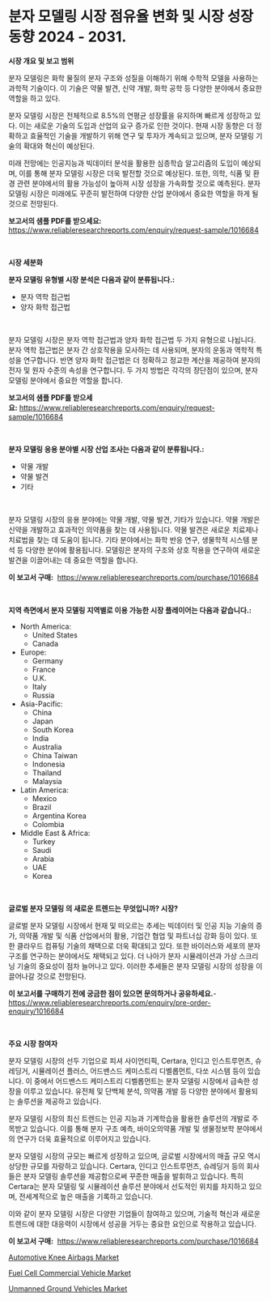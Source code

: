 <p><h1>분자 모델링 시장 점유율 변화 및 시장 성장 동향 2024 - 2031.</h1></p><p><strong>시장 개요 및 보고 범위</strong></p>
<p><p>분자 모델링은 화학 물질의 분자 구조와 성질을 이해하기 위해 수학적 모델을 사용하는 과학적 기술이다. 이 기술은 약물 발견, 신약 개발, 화학 공학 등 다양한 분야에서 중요한 역할을 하고 있다. </p><p>분자 모델링 시장은 전체적으로 8.5%의 연평균 성장률을 유지하며 빠르게 성장하고 있다. 이는 새로운 기술의 도입과 산업의 요구 증가로 인한 것이다. 현재 시장 동향은 더 정확하고 효율적인 기술을 개발하기 위해 연구 및 투자가 계속되고 있으며, 분자 모델링 기술의 확대와 혁신이 예상된다.</p><p>미래 전망에는 인공지능과 빅데이터 분석을 활용한 심층학습 알고리즘의 도입이 예상되며, 이를 통해 분자 모델링 시장은 더욱 발전할 것으로 예상된다. 또한, 의학, 식품 및 환경 관련 분야에서의 활용 가능성이 높아져 시장 성장을 가속화할 것으로 예측된다. 분자 모델링 시장은 미래에도 꾸준히 발전하여 다양한 산업 분야에서 중요한 역할을 하게 될 것으로 전망된다.</p></p>
<p><strong>보고서의 샘플 PDF를 받으세요:</strong> <a href="https://www.reliableresearchreports.com/enquiry/request-sample/1016684">https://www.reliableresearchreports.com/enquiry/request-sample/1016684</a></p>
<p>&nbsp;</p>
<p><strong>시장 세분화</strong></p>
<p><strong>분자 모델링 유형별 시장 분석은 다음과 같이 분류됩니다.:</strong></p>
<p><ul><li>분자 역학 접근법</li><li>양자 화학 접근법</li></ul></p>
<p>&nbsp;</p>
<p><p>분자 모델링 시장은 분자 역학 접근법과 양자 화학 접근법 두 가지 유형으로 나뉩니다. 분자 역학 접근법은 분자 간 상호작용을 모사하는 데 사용되며, 분자의 운동과 역학적 특성을 연구합니다. 반면 양자 화학 접근법은 더 정확하고 정교한 계산을 제공하여 분자의 전자 및 원자 수준의 속성을 연구합니다. 두 가지 방법은 각각의 장단점이 있으며, 분자 모델링 분야에서 중요한 역할을 합니다.</p></p>
<p><strong>보고서의 샘플 PDF를 받으세요:</strong>&nbsp;<a href="https://www.reliableresearchreports.com/enquiry/request-sample/1016684">https://www.reliableresearchreports.com/enquiry/request-sample/1016684</a></p>
<p>&nbsp;</p>
<p><strong> 분자 모델링 응용 분야별 시장 산업 조사는 다음과 같이 분류됩니다.:</strong></p>
<p><ul><li>약물 개발</li><li>약물 발견</li><li>기타</li></ul></p>
<p>&nbsp;</p>
<p><p>분자 모델링 시장의 응용 분야에는 약물 개발, 약물 발견, 기타가 있습니다. 약물 개발은 신약을 개발하고 효과적인 의약품을 찾는 데 사용됩니다. 약물 발견은 새로운 치료제나 치료법을 찾는 데 도움이 됩니다. 기타 분야에서는 화학 반응 연구, 생물학적 시스템 분석 등 다양한 분야에 활용됩니다. 모델링은 분자의 구조와 상호 작용을 연구하여 새로운 발견을 이끌어내는 데 중요한 역할을 합니다.</p></p>
<p><strong>이 보고서 구매:</strong>&nbsp; <a href="https://www.reliableresearchreports.com/purchase/1016684">https://www.reliableresearchreports.com/purchase/1016684</a></p>
<p>&nbsp;</p>
<p><strong>지역 측면에서 분자 모델링 지역별로 이용 가능한 시장 플레이어는 다음과 같습니다.:</strong></p>
<p><ul>
    <li>
        North America:
        <ul>
            <li>United States</li>
            <li>Canada</li>
        </ul>
    </li>
    <li>
        Europe:
        <ul>
            <li>Germany</li>
            <li>France</li>
            <li>U.K.</li>
            <li>Italy</li>
            <li>Russia</li>
        </ul>
    </li>
    <li>
        Asia-Pacific:
        <ul>
            <li>China</li>
            <li>Japan</li>
            <li>South Korea</li>
            <li>India</li>
            <li>Australia</li>
            <li>China Taiwan</li>
            <li>Indonesia</li>
            <li>Thailand</li>
            <li>Malaysia</li>
        </ul>
    </li>
    <li>
        Latin America:
        <ul>
            <li>Mexico</li>
            <li>Brazil</li>
            <li>Argentina Korea</li>
            <li>Colombia</li>
        </ul>
    </li>
    <li>
        Middle East & Africa:
        <ul>
            <li>Turkey</li>
            <li>Saudi</li>
            <li>Arabia</li>
            <li>UAE</li>
            <li>Korea</li>
        </ul>
    </li>
    </ul></p>
<p>&nbsp;</p>
<p><strong>글로벌 분자 모델링 의 새로운 트렌드는 무엇입니까? 시장?</strong></p>
<p><p>글로벌 분자 모델링 시장에서 현재 및 떠오르는 추세는 빅데이터 및 인공 지능 기술의 증가, 의약품 개발 및 식품 산업에서의 활용, 기업간 협업 및 파트너십 강화 등이 있다. 또한 클라우드 컴퓨팅 기술의 채택으로 더욱 확대되고 있다. 또한 바이러스와 세포의 분자 구조를 연구하는 분야에서도 채택되고 있다. 더 나아가 분자 시뮬레이션과 가상 스크리닝 기술의 중요성이 점차 늘어나고 있다. 이러한 추세들은 분자 모델링 시장의 성장을 이끌어나갈 것으로 전망된다.</p></p>
<p><strong>이 보고서를 구매하기 전에 궁금한 점이 있으면 문의하거나 공유하세요.</strong>- <a href="https://www.reliableresearchreports.com/enquiry/pre-order-enquiry/1016684">https://www.reliableresearchreports.com/enquiry/pre-order-enquiry/1016684</a></p>
<p>&nbsp;</p>
<p><strong>주요 시장 참여자</strong></p>
<p><p>분자 모델링 시장의 선두 기업으로 피셔 사이언티픽, Certara, 인디고 인스트루먼츠, 슈레딩거, 시뮬레이션 플러스, 어드밴스드 케미스트리 디벨롭먼트, 다쏘 시스템 등이 있습니다. 이 중에서 어드밴스드 케미스트리 디벨롭먼트는 분자 모델링 시장에서 급속한 성장을 이루고 있습니다. 유전체 및 단백체 분석, 의약품 개발 등 다양한 분야에서 활용되는 솔루션을 제공하고 있습니다.</p><p>분자 모델링 시장의 최신 트렌드는 인공 지능과 기계학습을 활용한 솔루션의 개발로 주목받고 있습니다. 이를 통해 분자 구조 예측, 바이오의약품 개발 및 생물정보학 분야에서의 연구가 더욱 효율적으로 이루어지고 있습니다.</p><p>분자 모델링 시장의 규모는 빠르게 성장하고 있으며, 글로벌 시장에서의 매출 규모 역시 상당한 규모를 자랑하고 있습니다. Certara, 인디고 인스트루먼츠, 슈레딩거 등의 회사들은 분자 모델링 솔루션을 제공함으로써 꾸준한 매출을 발휘하고 있습니다. 특히 Certara는 분자 모델링 및 시뮬레이션 솔루션 분야에서 선도적인 위치를 차지하고 있으며, 전세계적으로 높은 매출을 기록하고 있습니다.</p><p>이와 같이 분자 모델링 시장은 다양한 기업들이 참여하고 있으며, 기술적 혁신과 새로운 트렌드에 대한 대응력이 시장에서 성공을 거두는 중요한 요인으로 작용하고 있습니다.</p></p>
<p><strong>이 보고서 구매:</strong>&nbsp;&nbsp;<a href="https://www.reliableresearchreports.com/purchase/1016684">https://www.reliableresearchreports.com/purchase/1016684</a></p>
<p><p><a href="https://github.com/timeliteaut/Market-Research-Report-List-1/blob/main/automotive-knee-airbags-market.md">Automotive Knee Airbags Market</a></p><p><a href="https://github.com/globismark/Market-Research-Report-List-2/blob/main/fuel-cell-commercial-vehicle-market.md">Fuel Cell Commercial Vehicle Market</a></p><p><a href="https://github.com/bobicer/Market-Research-Report-List-2/blob/main/unmanned-ground-vehicles-market.md">Unmanned Ground Vehicles Market</a></p></p>
